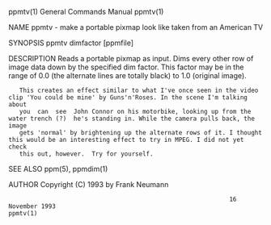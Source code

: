 ppmtv(1)                                                      General Commands Manual                                                     ppmtv(1)

NAME
       ppmtv - make a portable pixmap look like taken from an American TV

SYNOPSIS
       ppmtv dimfactor [ppmfile]

DESCRIPTION
       Reads  a  portable pixmap as input. Dims every other row of image data down by the specified dim factor. This factor may be in the range of
       0.0 (the alternate lines are totally black) to 1.0 (original image).

       This creates an effect similar to what I've once seen in the video clip 'You could be mine' by Guns'n'Roses. In the scene I'm talking about
       you  can  see  John Connor on his motorbike, looking up from the water trench (?)  he's standing in. While the camera pulls back, the image
       gets 'normal' by brightening up the alternate rows of it. I thought this would be an interesting effect to try in MPEG. I did not yet check
       this out, however.  Try for yourself.

SEE ALSO
       ppm(5), ppmdim(1)

AUTHOR
       Copyright (C) 1993 by Frank Neumann

                                                                 16 November 1993                                                         ppmtv(1)
